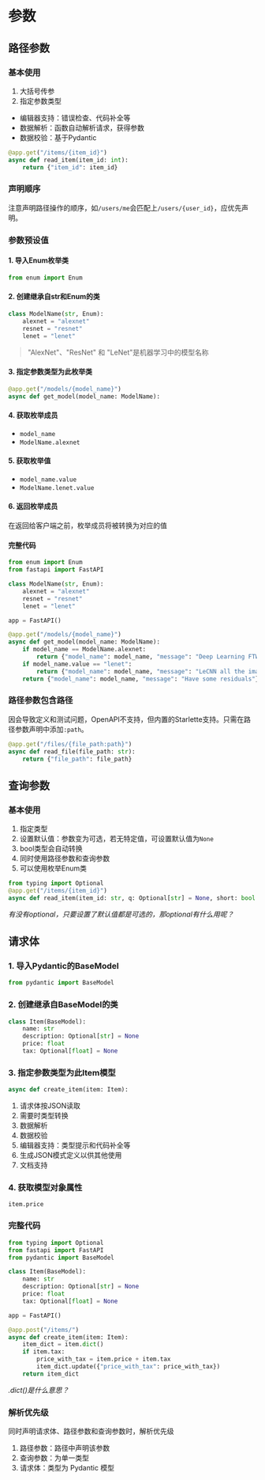 # 参数



## 路径参数



### 基本使用
1. 大括号传参
2. 指定参数类型
  - 编辑器支持：错误检查、代码补全等
  - 数据解析：函数自动解析请求，获得参数
  - 数据校验：基于Pydantic
```python
@app.get("/items/{item_id}")
async def read_item(item_id: int):
    return {"item_id": item_id}
```



### 声明顺序
注意声明路径操作的顺序，如`/users/me`会匹配上`/users/{user_id}`，应优先声明。



### 参数预设值



#### 1. 导入Enum枚举类
```python
from enum import Enum
```



#### 2. 创建继承自str和Enum的类
```python
class ModelName(str, Enum):
    alexnet = "alexnet"
    resnet = "resnet"
    lenet = "lenet"
```
>"AlexNet"、"ResNet" 和 "LeNet"是机器学习中的模型名称



#### 3. 指定参数类型为此枚举类
```python
@app.get("/models/{model_name}")
async def get_model(model_name: ModelName):
```



#### 4. 获取枚举成员
- `model_name `
- `ModelName.alexnet`



#### 5. 获取枚举值
- `model_name.value`
- `ModelName.lenet.value`



#### 6. 返回枚举成员
在返回给客户端之前，枚举成员将被转换为对应的值



#### 完整代码
```python
from enum import Enum
from fastapi import FastAPI

class ModelName(str, Enum):
    alexnet = "alexnet"
    resnet = "resnet"
    lenet = "lenet"

app = FastAPI()

@app.get("/models/{model_name}")
async def get_model(model_name: ModelName):
    if model_name == ModelName.alexnet:
        return {"model_name": model_name, "message": "Deep Learning FTW!"}
    if model_name.value == "lenet":
        return {"model_name": model_name, "message": "LeCNN all the images"}
    return {"model_name": model_name, "message": "Have some residuals"}
```



### 路径参数包含路径
因会导致定义和测试问题，OpenAPI不支持，但内置的Starlette支持。只需在路径参数声明中添加`:path`。
```python
@app.get("/files/{file_path:path}")
async def read_file(file_path: str):
    return {"file_path": file_path}
```



## 查询参数



### 基本使用
1. 指定类型
2. 设置默认值：参数变为可选，若无特定值，可设置默认值为`None`
3. bool类型会自动转换
4. 同时使用路径参数和查询参数
5. 可以使用枚举Enum类



```python
from typing import Optional
@app.get("/items/{item_id}")
async def read_item(item_id: str, q: Optional[str] = None, short: bool = False, needy: str):
```



*有没有optional，只要设置了默认值都是可选的，那optional有什么用呢？*



## 请求体



### 1. 导入Pydantic的BaseModel
```python
from pydantic import BaseModel
```



### 2. 创建继承自BaseModel的类
```python
class Item(BaseModel):
    name: str
    description: Optional[str] = None
    price: float
    tax: Optional[float] = None
```



### 3. 指定参数类型为此Item模型
```python
async def create_item(item: Item):
```
1. 请求体按JSON读取
2. 需要时类型转换
3. 数据解析
4. 数据校验
5. 编辑器支持：类型提示和代码补全等
6. 生成JSON模式定义以供其他使用
7. 文档支持



### 4. 获取模型对象属性
`item.price`



### 完整代码
```python
from typing import Optional
from fastapi import FastAPI
from pydantic import BaseModel

class Item(BaseModel):
    name: str
    description: Optional[str] = None
    price: float
    tax: Optional[float] = None

app = FastAPI()

@app.post("/items/")
async def create_item(item: Item):
    item_dict = item.dict()
    if item.tax:
        price_with_tax = item.price + item.tax
        item_dict.update({"price_with_tax": price_with_tax})
    return item_dict
```



*.dict()是什么意思？*



### 解析优先级
同时声明请求体、路径参数和查询参数时，解析优先级
1. 路径参数：路径中声明该参数
2. 查询参数：为单一类型
3. 请求体：类型为 Pydantic 模型



